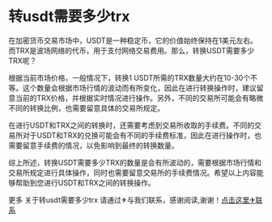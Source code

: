 # 转usdt需要多少trx

在加密货币交易市场中，USDT是一种稳定币，它的价值始终保持在1美元左右。而TRX是波场网络的代币，用于支付网络交易费用。那么，转换USDT需要多少TRX呢？

根据当前市场价格，一般情况下，转换1 USDT所需的TRX数量大约在10-30个不等。这个数量会根据市场行情的波动而有所变化，因此在进行转换操作时，建议留意当前的TRX价格，并根据实时情况进行操作。另外，不同的交易所可能会有略微不同的转换比例，也需要留意具体的交易所规定。

在进行USDT和TRX之间的转换时，还需要考虑到交易所收取的手续费。不同的交易所对于USDT和TRX的兑换可能会有不同的手续费标准，因此在进行操作时，也需要留意手续费的情况，以免影响到最终的转换数量。

综上所述，转换USDT需要多少TRX的数量是会有所波动的，需要根据市场行情和交易所规定进行具体操作，同时也需要留意交易所的手续费情况。希望以上内容能够帮助到您进行USDT和TRX之间的转换操作。

更多 关于转usdt需要多少trx 请通过✈与我们联系，感谢阅读,谢谢！[点击这里✈联系](https://t.me/shalong)